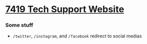 # [7419 Tech Support Website](https://frc-7419.github.io)

### Some stuff

- `/twitter`, `/instagram`, and `/facebook` redirect to social medias
